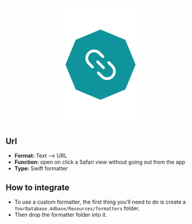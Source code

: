 <p align="center"><img src="https://github.com/4d-for-ios/4d-for-ios-formatter-Url/blob/master/formatter.png" alt=“Url” height="auto" width="200"></p>

## Url

* **Format:** Text ⟶ URL
* **Function:** open on click a Safari view without going out from the app 
* **Type:** Swift formatter

## How to integrate

* To use a custom formatter, the first thing you'll need to do is create a `YourDatabase.4dbase/Resources/formatters` folder.
* Then drop the formatter folder into it.
